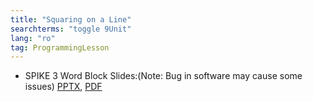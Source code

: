 ```yaml
---
title: "Squaring on a Line"
searchterms: "toggle 9Unit"
lang: "ro"
tag: ProgrammingLesson
---
```

 <ul>
 <li class="ng-binding">SPIKE 3 Word Block Slides:(Note: Bug in software may cause some issues)
 <a href="ProgrammingLessons/SP3SquaringonLine(rom).pptx">PPTX</a>,
 <a href="ProgrammingLessons/SP3SquaringonLine(rom).pdf">PDF</a>
 </li>
 </ul>
